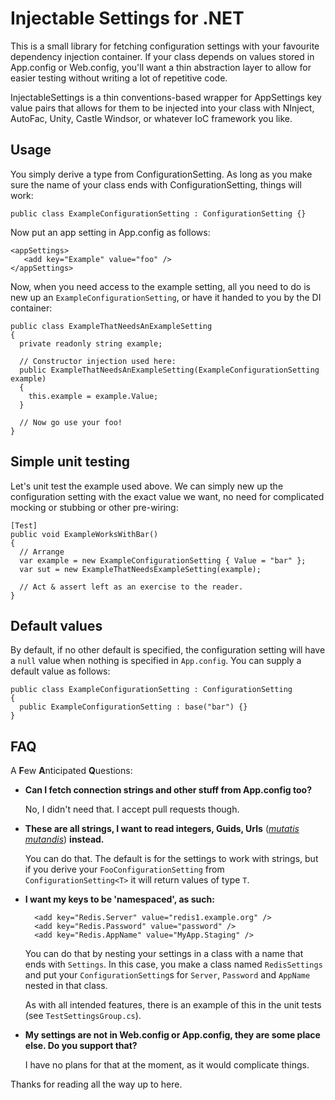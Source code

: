 Injectable Settings for .NET
=
This is a small library for fetching configuration settings with your favourite dependency injection container. If your class depends on values stored in App.config or Web.config, you'll want a thin abstraction layer to allow for easier testing without writing a lot of repetitive code.

InjectableSettings is a thin conventions-based wrapper for AppSettings key value pairs that allows for them to be injected into your class with NInject, AutoFac, Unity, Castle Windsor, or whatever IoC framework you like.

Usage
-
You simply derive a type from ConfigurationSetting. As long as you make sure the name of your class ends with ConfigurationSetting, things will work:

    public class ExampleConfigurationSetting : ConfigurationSetting {}

Now put an app setting in App.config as follows:

    <appSettings>
       <add key="Example" value="foo" />
    </appSettings>

Now, when you need access to the example setting, all you need to do is new up an `ExampleConfigurationSetting`, or have it handed to you by the DI container:

    public class ExampleThatNeedsAnExampleSetting
    {
      private readonly string example;
    
      // Constructor injection used here:
      public ExampleThatNeedsAnExampleSetting(ExampleConfigurationSetting example)
      {
        this.example = example.Value;
      }
    
      // Now go use your foo!
    }
 
Simple unit testing
-
Let's unit test the example used above. We can simply new up the configuration setting with the exact value we want, no need for complicated mocking or stubbing or other pre-wiring:

    [Test]
    public void ExampleWorksWithBar()
    {
      // Arrange
      var example = new ExampleConfigurationSetting { Value = "bar" };
      var sut = new ExampleThatNeedsExampleSetting(example);
      
      // Act & assert left as an exercise to the reader.
    }

Default values
-
By default, if no other default is specified, the configuration setting will have  a `null` value when nothing is specified in `App.config`. You can supply a default value as follows:

    public class ExampleConfigurationSetting : ConfigurationSetting
    {
      public ExampleConfigurationSetting : base("bar") {}
    }

FAQ
-
A **F**ew **A**nticipated **Q**uestions:

*   **Can I fetch connection strings and other stuff from App.config too?**

     No, I didn't need that. I accept pull requests though.

*   **These are all strings, I want to read integers, Guids, Urls** (*[mutatis mutandis](http://en.wikipedia.org/wiki/Mutatis_mutandis)*) **instead.**

    You can do that. The default is for the settings to work with strings, but if you derive your `FooConfigurationSetting` from `ConfigurationSetting<T>` it will return values of type `T`.

* **I want my keys to be 'namespaced', as such:**

        <add key="Redis.Server" value="redis1.example.org" />
        <add key="Redis.Password" value="password" />
        <add key="Redis.AppName" value="MyApp.Staging" />

    You can do that by nesting your settings in a class with a name that ends with `Settings`. In this case, you make a class named `RedisSettings`  and put your `ConfigurationSetting`s for `Server`, `Password` and `AppName` nested in that class.
    
    As with all intended features, there is an example of this in the unit tests (see `TestSettingsGroup.cs`).

*   **My settings are not in Web.config or App.config, they are some place else. Do you support that?**

    I have no plans for that at the moment, as it would complicate things.

Thanks for reading all the way up to here.